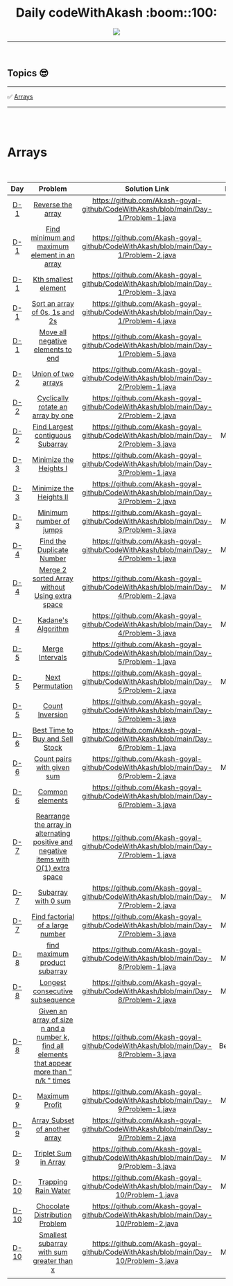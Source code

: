 
  <h1 align="center"> Daily codeWithAkash :boom::100:</h1>
  <p align="center">
  <img src="https://media.giphy.com/media/349qKnoIBHK1i/giphy.gif">

  </p>


---

<br>



## Topics :sunglasses:

---
<!-- :white_check_mark: [Array](#array)  <img width=300/> :white_check_mark: [Array](#array)     <img width=300/> :white_check_mark: [Array](#array) -->

:white_check_mark: [Arrays](#arrays)  

---
<br>

<br>


# Arrays

<br>


|Day|Problem|Solution Link|Difficulty|
|:----:|:---:|:---:|:---:|
|[D-1](https://github.com/Akash-goyal-github/CodeWithAkash/tree/main/1.%20Arrays/Day-1)|[Reverse the array](https://practice.geeksforgeeks.org/problems/reverse-an-array/0)|https://github.com/Akash-goyal-github/CodeWithAkash/blob/main/Day-1/Problem-1.java|Beginner|
|[D-1](https://github.com/Akash-goyal-github/CodeWithAkash/tree/main/1.%20Arrays/Day-1)|[Find minimum and maximum element in an array](https://practice.geeksforgeeks.org/problems/find-minimum-and-maximum-element-in-an-array4428/1#)|https://github.com/Akash-goyal-github/CodeWithAkash/blob/main/Day-1/Problem-2.java|Beginner|
|[D-1](https://github.com/Akash-goyal-github/CodeWithAkash/tree/main/1.%20Arrays/Day-1)|[Kth smallest element](https://practice.geeksforgeeks.org/problems/kth-smallest-element5635/1)|https://github.com/Akash-goyal-github/CodeWithAkash/blob/main/Day-1/Problem-3.java|Beginner|
|[D-1](https://github.com/Akash-goyal-github/CodeWithAkash/tree/main/1.%20Arrays/Day-1)|[Sort an array of 0s, 1s and 2s](https://practice.geeksforgeeks.org/problems/sort-an-array-of-0s-1s-and-2s4231/1)|https://github.com/Akash-goyal-github/CodeWithAkash/blob/main/Day-1/Problem-4.java|Beginner|
|[D-1](https://github.com/Akash-goyal-github/CodeWithAkash/tree/main/1.%20Arrays/Day-1)|[Move all negative elements to end](https://practice.geeksforgeeks.org/problems/move-all-negative-elements-to-end1813/1)|https://github.com/Akash-goyal-github/CodeWithAkash/blob/main/Day-1/Problem-5.java|Beginner|
|[D-2](https://github.com/Akash-goyal-github/CodeWithAkash/tree/main/1.%20Arrays/Day-2)|[Union of two arrays](https://practice.geeksforgeeks.org/problems/union-of-two-arrays3538/1)|https://github.com/Akash-goyal-github/CodeWithAkash/blob/main/Day-2/Problem-1.java|Beginner|
|[D-2](https://github.com/Akash-goyal-github/CodeWithAkash/tree/main/1.%20Arrays/Day-2)|[Cyclically rotate an array by one](https://practice.geeksforgeeks.org/problems/cyclically-rotate-an-array-by-one2614/1)|https://github.com/Akash-goyal-github/CodeWithAkash/blob/main/Day-2/Problem-2.java|Beginner|
|[D-2](https://github.com/Akash-goyal-github/CodeWithAkash/tree/main/1.%20Arrays/Day-2)|[Find Largest contiguous Subarray](https://practice.geeksforgeeks.org/problems/kadanes-algorithm-1587115620/1)|https://github.com/Akash-goyal-github/CodeWithAkash/blob/main/Day-2/Problem-3.java|Medium***|
|[D-3](https://github.com/Akash-goyal-github/CodeWithAkash/tree/main/1.%20Arrays/Day-3)|[Minimize the Heights I](https://practice.geeksforgeeks.org/problems/minimize-the-heights-i/1/)|https://github.com/Akash-goyal-github/CodeWithAkash/blob/main/Day-3/Problem-1.java|Hard|
|[D-3](https://github.com/Akash-goyal-github/CodeWithAkash/tree/main/1.%20Arrays/Day-3)|[Minimize the Heights II](https://practice.geeksforgeeks.org/problems/minimize-the-heights3351/1)|https://github.com/Akash-goyal-github/CodeWithAkash/blob/main/Day-3/Problem-2.java|Hard***|
|[D-3](https://github.com/Akash-goyal-github/CodeWithAkash/tree/main/1.%20Arrays/Day-3)|[Minimum number of jumps](https://practice.geeksforgeeks.org/problems/minimum-number-of-jumps-1587115620/1)|https://github.com/Akash-goyal-github/CodeWithAkash/blob/main/Day-3/Problem-3.java|Medium***|
|[D-4](https://github.com/Akash-goyal-github/CodeWithAkash/tree/main/1.%20Arrays/Day-4)|[Find the Duplicate Number](https://leetcode.com/problems/find-the-duplicate-number/)|https://github.com/Akash-goyal-github/CodeWithAkash/blob/main/Day-4/Problem-1.java|Medium***|
|[D-4](https://github.com/Akash-goyal-github/CodeWithAkash/tree/main/1.%20Arrays/Day-4)|[Merge 2 sorted Array without Using extra space](https://practice.geeksforgeeks.org/problems/merge-two-sorted-arrays5135/1)|https://github.com/Akash-goyal-github/CodeWithAkash/blob/main/Day-4/Problem-2.java|Medium***|
|[D-4](https://github.com/Akash-goyal-github/CodeWithAkash/tree/main/1.%20Arrays/Day-4)|[Kadane's Algorithm](https://practice.geeksforgeeks.org/problems/kadanes-algorithm-1587115620/1)|https://github.com/Akash-goyal-github/CodeWithAkash/blob/main/Day-4/Problem-3.java|Medium***|
|[D-5](https://github.com/Akash-goyal-github/CodeWithAkash/tree/main/1.%20Arrays/Day-5)|[Merge Intervals](https://leetcode.com/problems/merge-intervals/)|https://github.com/Akash-goyal-github/CodeWithAkash/blob/main/Day-5/Problem-1.java|Medium|
|[D-5](https://github.com/Akash-goyal-github/CodeWithAkash/tree/main/1.%20Arrays/Day-5)|[Next Permutation](https://leetcode.com/problems/next-permutation/)|https://github.com/Akash-goyal-github/CodeWithAkash/blob/main/Day-5/Problem-2.java|Medium***|
|[D-5](https://github.com/Akash-goyal-github/CodeWithAkash/tree/main/1.%20Arrays/Day-5)|[Count Inversion](https://practice.geeksforgeeks.org/problems/inversion-of-array/0)|https://github.com/Akash-goyal-github/CodeWithAkash/blob/main/Day-5/Problem-3.java|Hard|
|[D-6](https://github.com/Akash-goyal-github/CodeWithAkash/tree/main/1.%20Arrays/Day-6)|[Best Time to Buy and Sell Stock](https://leetcode.com/problems/best-time-to-buy-and-sell-stock/)|https://github.com/Akash-goyal-github/CodeWithAkash/blob/main/Day-6/Problem-1.java|Beginner|
|[D-6](https://github.com/Akash-goyal-github/CodeWithAkash/tree/main/1.%20Arrays/Day-6)|[Count pairs with given sum](https://practice.geeksforgeeks.org/problems/count-pairs-with-given-sum5022/1)|https://github.com/Akash-goyal-github/CodeWithAkash/blob/main/Day-6/Problem-2.java|Medium***|
|[D-6](https://github.com/Akash-goyal-github/CodeWithAkash/tree/main/1.%20Arrays/Day-6)|[Common elements](https://practice.geeksforgeeks.org/problems/common-elements1132/1)|https://github.com/Akash-goyal-github/CodeWithAkash/blob/main/Day-6/Problem-3.java|Easy|
|[D-7](https://github.com/Akash-goyal-github/CodeWithAkash/tree/main/1.%20Arrays/Day-7)|[Rearrange the array in alternating positive and negative items with O(1) extra space](https://practice.geeksforgeeks.org/problems/array-of-alternate-ve-and-ve-nos1401/1)|https://github.com/Akash-goyal-github/CodeWithAkash/blob/main/Day-7/Problem-1.java|Medium|
|[D-7](https://github.com/Akash-goyal-github/CodeWithAkash/tree/main/1.%20Arrays/Day-7)|[Subarray with 0 sum](https://practice.geeksforgeeks.org/problems/subarray-with-0-sum/0)|https://github.com/Akash-goyal-github/CodeWithAkash/blob/main/Day-7/Problem-2.java|Medium***|
|[D-7](https://github.com/Akash-goyal-github/CodeWithAkash/tree/main/1.%20Arrays/Day-7)|[Find factorial of a large number](https://practice.geeksforgeeks.org/problems/factorials-of-large-numbers2508/1)|https://github.com/Akash-goyal-github/CodeWithAkash/blob/main/Day-7/Problem-3.java|Medium***|
|[D-8](https://github.com/Akash-goyal-github/CodeWithAkash/tree/main/1.%20Arrays/Day-8)|[find maximum product subarray](https://practice.geeksforgeeks.org/problems/maximum-product-subarray3604/1)|https://github.com/Akash-goyal-github/CodeWithAkash/blob/main/Day-8/Problem-1.java|Medium***|
|[D-8](https://github.com/Akash-goyal-github/CodeWithAkash/tree/main/1.%20Arrays/Day-8)|[Longest consecutive subsequence](https://practice.geeksforgeeks.org/problems/longest-consecutive-subsequence2449/1)|https://github.com/Akash-goyal-github/CodeWithAkash/blob/main/Day-8/Problem-2.java|Medium***|
|[D-8](https://github.com/Akash-goyal-github/CodeWithAkash/tree/main/1.%20Arrays/Day-8)|[Given an array of size n and a number k, find all elements that appear more than " n/k " times](https://practice.geeksforgeeks.org/problems/count-element-occurences/1#)|https://github.com/Akash-goyal-github/CodeWithAkash/blob/main/Day-8/Problem-3.java|Beginner***|
|[D-9](https://github.com/Akash-goyal-github/CodeWithAkash/tree/main/1.%20Arrays/Day-9)|[Maximum Profit](https://practice.geeksforgeeks.org/problems/maximum-profit4657/1)|https://github.com/Akash-goyal-github/CodeWithAkash/blob/main/Day-9/Problem-1.java|Medium***|
|[D-9](https://github.com/Akash-goyal-github/CodeWithAkash/tree/main/1.%20Arrays/Day-9)|[Array Subset of another array](https://practice.geeksforgeeks.org/problems/array-subset-of-another-array2317/1)|https://github.com/Akash-goyal-github/CodeWithAkash/blob/main/Day-9/Problem-2.java|Beginner|
|[D-9](https://github.com/Akash-goyal-github/CodeWithAkash/tree/main/1.%20Arrays/Day-9)|[Triplet Sum in Array](https://practice.geeksforgeeks.org/problems/triplet-sum-in-array-1587115621/1)|https://github.com/Akash-goyal-github/CodeWithAkash/blob/main/Day-9/Problem-3.java|Medium***|
|[D-10](https://github.com/Akash-goyal-github/CodeWithAkash/tree/main/1.%20Arrays/Day-10)|[Trapping Rain Water](https://practice.geeksforgeeks.org/problems/trapping-rain-water/0)|https://github.com/Akash-goyal-github/CodeWithAkash/blob/main/Day-10/Problem-1.java|Medium***|
|[D-10](https://github.com/Akash-goyal-github/CodeWithAkash/tree/main/1.%20Arrays/Day-10)|[Chocolate Distribution Problem](https://practice.geeksforgeeks.org/problems/chocolate-distribution-problem3825/1)|https://github.com/Akash-goyal-github/CodeWithAkash/blob/main/Day-10/Problem-2.java|Beginner|
|[D-10](https://github.com/Akash-goyal-github/CodeWithAkash/tree/main/1.%20Arrays/Day-10)|[Smallest subarray with sum greater than x ](https://practice.geeksforgeeks.org/problems/smallest-subarray-with-sum-greater-than-x5651/1)|https://github.com/Akash-goyal-github/CodeWithAkash/blob/main/Day-10/Problem-3.java|Medium***|
|<img width=300/>|<img width=500/>|<img width=500/>|<img width=300/>|

